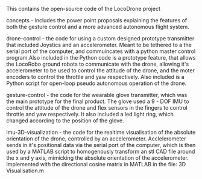 This contains the open-source code of the LocoDrone project


concepts - includes the power point proposals explaining the features of both the gesture control and a more advanced autonomous
	   flight system. 


drone-control - the code for using a custom designed prototype transmitter that included Joystics and an accelerometer. Meant to
                be tethered to a the serial port of the computer, and commuincates with a python master control program.Also
                included in the Python code is a prototype feature, that allows the LocoRobo ground robots to communicate with
                the drone, allowing it's accelerometer to be used to control the attitude of the drone, and the moter encoders
                to control the throttle and yaw respectively. Also included is a Python script for open-loop pseudo autonomous
                operation of the drone.


gesture-control - the code for the wearable glove transmitter, which was the main prototype for the final product. The glove used a 
		  9 - DOF IMU to control the attitude of the drone and flex sensors in the fingers to control throttle and yaw
		  respectively. It also included a led light ring, which changed according to the position of the glove.


imu-3D-visualization - the code for the realtime visualisation of the absolute orientation of the drone, controlled by an 
 			accelerometer. Acclelerometer sends in it's positional data via the serial port of the computer, which
			is then used by a MATLAB script to homogenously transform an stl CAD file around the x and y axis, mimicking
			the absolute orientation of the accelerometer. Implemented with the directional cosine matrix in MATLAB in 
			the file: 3D Visualisation.m 
